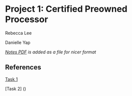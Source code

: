 # Project 1: Certified Preowned Processor

Rebecca Lee

Danielle Yap

*[Notes PDF](https://github.com/rlee56800/CS3650-Project1/blob/main/Project%201%20Notes.pdf) is added as a file for nicer format*

## References
[Task 1](https://github.com/diadatp/mips_cpu)

[Task 2] ()
